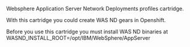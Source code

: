 Websphere Application Server Network Deployments profiles cartridge.

With this cartridge you could create WAS ND gears in Openshift.

Before you use this cartridge you must install WAS ND binaries at 
WASND_INSTALL_ROOT=/opt/IBM/WebSphere/AppServer 
